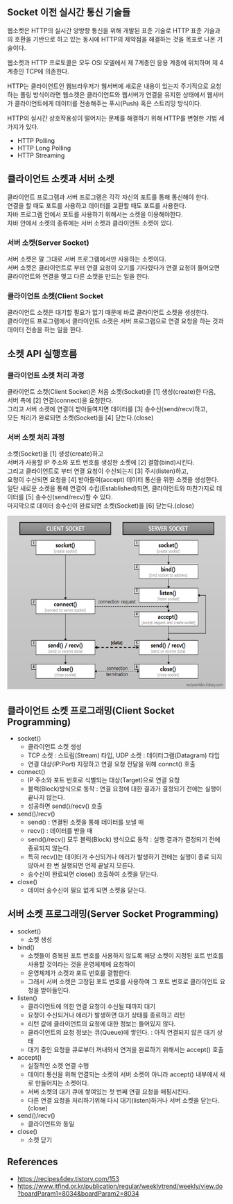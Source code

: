 ## Socket 이전 실시간 통신 기술들
웹소켓은 HTTP의 실시간 양방향 통신을 위해 개발된 표준 기술로 
HTTP 표준 기술과의 호환을 기반으로 하고 있는 동시에 HTTP의 제약점을 해결하는 것을 목표로 나온 기술이다.

웹소켓과 HTTP 프로토콜은 모두 OSI 모델에서 제 7계층인 응용 계층에 위치하며 제 4계층인 TCP에 의존한다.

HTTP는 클라이언트인 웹브라우저가 웹서버에 새로운 내용이 있는지 주기적으로 요청하는 폴링 방식이라면
웹소켓은 클라이언트와 웹서버가 연결을 유지한 상태에서 웹서버가 클라이언트에게 데이터를 전송해주는 푸시(Push) 혹은 스트리밍 방식이다.

HTTP의 실시간 상호작용성이 떨어지는 문제를 해결하기 위해 HTTP를 변형한 기법 세 가지가 있다.
* HTTP Polling
* HTTP Long Polling
* HTTP Streaming

## 클라이언트 소켓과 서버 소켓
클라이언트 프로그램과 서버 프로그램은 각각 자신의 포트를 통해 통신해야 한다.<br>
연결을 할 때도 포트를 사용하고 데이터를 교환할 때도 포트를 사용한다.<br>
자바 프로그램 안에서 포트를 사용하기 위해서는 소켓을 이용해야한다.<br>
자바 안에서 소켓의 종류에는 서버 소켓과 클라이언트 소켓이 있다.<br>

### 서버 소켓(Server Socket)
서버 소켓은 말 그대로 서버 프로그램에서만 사용하는 소켓이다.<br>
서버 소켓은 클라이언트로 부터 연결 요청이 오기를 기다렸다가 연결 요청이 들어오면<br>
클라이언트와 연결을 맺고 다른 소캣을 만드는 일을 한다.<br>

### 클라이언트 소켓(Client Socket
클라이언트 소켓은 대기할 필요가 없기 때문에 바로 클라이언트 소켓을 생성한다.<br>
클라이언트 프로그램에서 클라이언트 소켓은 서버 프로그램으로 연결 요청을 하는 것과 데이터 전송을 하는 일을 한다.<br>

## 소켓 API 실행흐름
### 클라이언트 소켓 처리 과정
클라이언트 소켓(Client Socket)은 처음 소켓(Socket)을 [1] 생성(create)한 다음,<br>
서버 측에 [2] 연결(connect)을 요청한다. <br>
그리고 서버 소켓에 연결이 받아들여지면 데이터를 [3] 송수신(send/recv)하고, <br>
모든 처리가 완료되면 소켓(Socket)을 [4] 닫는다.(close)<br>

### 서버 소켓 처리 과정
소켓(Socket)을 [1] 생성(create)하고<br>
서버가 사용할 IP 주소와 포트 번호를 생성한 소켓에 [2] 결합(bind)시킨다.<br>
그리고 클라이언트로 부터 연결 요청이 수신되는지 [3] 주시(listen)하고,<br>
요청이 수신되면 요청을 [4] 받아들여(accept) 데이터 통신을 위한 소켓을 생성한다.<br>
일단 새로운 소켓을 통해 연결이 수립(Established)되면, 클라이언트와 마찬가지로 데이터를 [5] 송수신(send/recv)할 수 있다.<br>
마지막으로 데이터 송수신이 완료되면 소켓(Socket)을 [6] 닫는다.(close)<br>

<img src="https://github.com/yuwltn/yuwltn/blob/main/photo/socket.PNG" width ="700" height="400" >

## 클라이언트 소켓 프로그래밍(Client Socket Programming)
* socket()<br>
  * 클라이언트 소켓 생성
  * TCP 소켓 : 스트림(Stream) 타입, UDP 소켓 : 데이터그램(Datagram) 타입
  * 연결 대상(IP:Port) 지정하고 연결 요청 전달을 위해 connct() 호출
* connect()<br>
  * IP 주소와 포트 번호로 식별되는 대상(Target)으로 연결 요청<br>
  * 블럭(Block)방식으로 동작 : 연결 요청에 대한 결과가 결정되기 전에는 실행이 끝나지 않는다.
  * 성공하면 send()/recv() 호출
* send()/recv()<br>
  * send() : 연결된 소켓을 통해 데이터를 보낼 때
  * recv() : 데이터를 받을 때
  * send()/recv() 모두 블럭(Block) 방식으로 동작 : 실행 결과가 결정되기 전에 종료되지 않는다.
  * 특히 recv()는 데이터가 수신되거나 에러가 발생하기 전에는 실행이 종료 되지 않아서 한 번 실행되면 언제 끝날지 모른다.
  * 송수신이 완료되면 close() 호출하여 소켓을 닫는다.
* close()
  * 데이터 송수신이 필요 없게 되면 소켓을 닫는다.

## 서버 소켓 프로그래밍(Server Socket Programming)
* socket()<br>
  * 소켓 생성
* bind()<br>
  * 소켓들이 중복된 포트 번호를 사용하지 않도록 해당 소켓이 지정된 포트 번호를 사용할 것이라는 것을 운영체제에 요청하여
  * 운영체제가 소켓과 포트 번호를 결합한다.
  * 그래서 서버 소켓은 고정된 포트 번호를 사용하여 그 포트 번호로 클라이언트 요청을 받아들인다.  
* listen()<br>
  * 클라이언트에 의한 연결 요청이 수신될 때까지 대기
  * 요청이 수신되거나 에러가 발생하면 대기 상태를 종료하고 리턴
  * 리턴 값에 클라이언트의 요청에 대한 정보는 들어있지 않다.
  * 클라이언트의 요청 정보는 큐(Queue)에 쌓인다. : 아직 연결되지 않은 대기 상태
  * 대기 중인 요청을 큐로부터 꺼내와서 연겨을 완료하기 위해서는 accept() 호출
* accept()<br>
  * 실질적인 소켓 연결 수행
  * 데이터 통신을 위해 연결되는 소켓이 서버 소켓이 아니라 accept() 내부에서 새로 만들어지는 소켓이다.
  * 서버 소켓의 대기 큐에 쌓여있는 첫 번째 연결 요청을 매핑시킨다.
  * 다른 연결 요청을 처리하기위해 다시 대기(listen)하거나 서버 소켓을 닫는다.(close)
* send()/recv()<br>
  * 클라이언트와 동일
* close()<br>
  * 소켓 닫기


## References
* https://recipes4dev.tistory.com/153
* https://www.itfind.or.kr/publication/regular/weeklytrend/weekly/view.do?boardParam1=8034&boardParam2=8034
